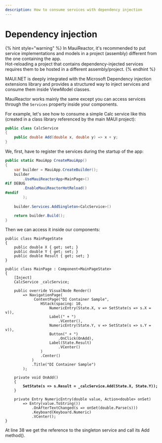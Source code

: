 ```yaml
---
description: How to consume services with dependency injection
---
```


# Dependency injection

{% hint style="warning" %}
In MauiReactor, it's recommended to put service implementations and models in a project (assembly) different from the one containing the app.\
Hot-reloading a project that contains dependency-injected services requires them to be hosted in a different assembly/project.
{% endhint %}

MAUI.NET is deeply integrated with the Microsoft Dependency injection extensions library and provides a structured way to inject services and consume them inside ViewModel classes.

MauiReactor works mainly the same except you can access services through the `Services` property inside your components.

For example, let's see how to consume a simple Calc service like this (created in a class library referenced by the main MAUI project):

```csharp
public class CalcService
{
    public double Add(double x, double y) => x + y;
}
```

We, first, have to register the services during the startup of the app:

```csharp
public static MauiApp CreateMauiApp()
{
    var builder = MauiApp.CreateBuilder();
    builder
        .UseMauiReactorApp<MainPage>()
#if DEBUG
        .EnableMauiReactorHotReload()
#endif
        );
    
    builder.Services.AddSingleton<CalcService>()

    return builder.Build();
}
```

Then we can access it inside our components:

<pre class="language-csharp" data-line-numbers><code class="lang-csharp">public class MainPageState
{
    public double X { get; set; }
    public double Y { get; set; }
    public double Result { get; set; }
}

public class MainPage : Component&#x3C;MainPageState>
{
    [Inject]
    CalcService _calcService;

    public override VisualNode Render()
        => NavigationPage(
             ContentPage("DI Container Sample",
                HStack(spacing: 10,
                    NumericEntry(State.X, v => SetState(s => s.X = v)),
                    Label(" + ")
                        .VCenter(),
                    NumericEntry(State.Y, v => SetState(s => s.Y = v)),
                    Button(" + ")
                        .OnClick(OnAdd),
                    Label(State.Result)
                        .VCenter()
                )
                .Center()
            )
            .Title("DI Container Sample")
        );

    private void OnAdd()
    {
<strong>        SetState(s => s.Result = _calcService.Add(State.X, State.Y));
</strong>    }

    private Entry NumericEntry(double value, Action&#x3C;double> onSet)
        => Entry(value.ToString())
            .OnAfterTextChanged(s => onSet(double.Parse(s)))
            .Keyboard(Keyboard.Numeric)
            .VCenter();
}
</code></pre>

At line 38 we get the reference to the singleton service and call its Add method().
